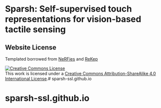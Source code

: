 # Sparsh: Self-supervised touch representations for vision-based tactile sensing

## Website License
Templated borrowed from <a href="https://github.com/nerfies/nerfies.github.io">NeRFies</a>  and <a href="rekep-robot.github.io">ReKep</a> 

<a rel="license" href="http://creativecommons.org/licenses/by-sa/4.0/"><img alt="Creative Commons License" style="border-width:0" src="https://i.creativecommons.org/l/by-sa/4.0/88x31.png" /></a><br />This work is licensed under a <a rel="license" href="http://creativecommons.org/licenses/by-sa/4.0/">Creative Commons Attribution-ShareAlike 4.0 International License</a>.# sparsh-ssl.github.io
# sparsh-ssl.github.io
